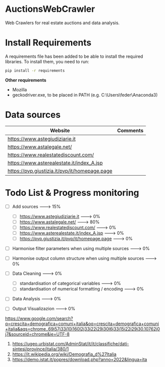 # AuctionsWebCrawler
Web Crawlers for real estate auctions and data analysis.  

# Install Requirements

A requirements file has been added to be able to install the required libraries. To install them, you need to run:

```bash
pip install -r requirements
```

**Other requirements**
- Mozilla
- geckodriver.exe, to be placed in PATH (e.g. C:\Users\feder\Anaconda3)

# Data sources 
| Website                                           | Comments                   |
|---------------------------------------------------|----------------------------|
| https://www.astegiudiziarie.it                    |   |
| https://www.astalegale.net/                       |   |
| https://www.realestatediscount.com/               |   |
| https://www.asterealestate.it/index_A.jsp         |   |
| https://pvp.giustizia.it/pvp/it/homepage.page     |   |


# Todo List & Progress monitoring

- [ ] Add sources ---> 15%
  - [ ] https://www.astegiudiziarie.it  --->               0%
  - [ ] https://www.astalegale.net/  --->                  80% 
  - [ ] https://www.realestatediscount.com/ --->           0%
  - [ ] https://www.asterealestate.it/index_A.jsp --->     0% 
  - [ ] https://pvp.giustizia.it/pvp/it/homepage.page ---> 0%  
- [ ] Harmonise filter parameters when using multiple sources ---> 0%
- [ ] Harmonise output column structure when using multiple sources ---> 0%
- [ ] Data Cleaning ---> 0%
  - [ ] standardisation of categorical variables --->               0%
  - [ ] standardisation of numerical formatting / encoding --->               0%
- [ ] Data Analysis ---> 0%
- [ ] Output Visualizazion ---> 0%



https://www.google.com/search?q=crescita+demografica+comuni+italia&oq=crescita+demografica+comuni+italia&aqs=chrome..69i57j33i10i160l2j33i22i29i30l6j33i15i22i29i30.10762j0j7&sourceid=chrome&ie=UTF-8
1. https://ugeo.urbistat.com/AdminStat/it/it/classifiche/dati-sintesi/province/italia/380/1
1. https://it.wikipedia.org/wiki/Demografia_d%27Italia
1. https://demo.istat.it/popres/download.php?anno=2022&lingua=ita

